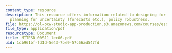 ```yaml
---
content_type: resource
description: This resource offers information related to designing for flexibility;
  planning for uncertainty (forecasts etc.), policy robustness.
file: https://ol-ocw-studio-app-production.s3.amazonaws.com/courses/esd-00-introduction-to-engineering-systems-spring-2011/1cb961bffd1d5e437be957c66ad547fd_MITESD_00S11_lec06.pdf
file_type: application/pdf
resourcetype: Document
title: MITESD_00S11_lec06.pdf
uid: 1cb961bf-fd1d-5e43-7be9-57c66ad547fd
---
```

